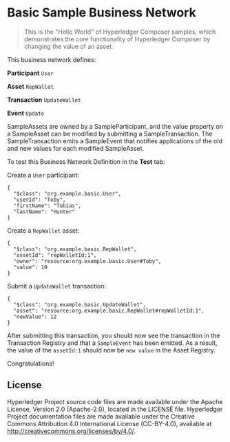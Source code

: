 # Basic Sample Business Network

> This is the "Hello World" of Hyperledger Composer samples, which demonstrates the core functionality of Hyperledger Composer by changing the value of an asset.

This business network defines:

**Participant**
`User`

**Asset**
`RepWallet`

**Transaction**
`UpdateWallet`

**Event**
`Update`

SampleAssets are owned by a SampleParticipant, and the value property on a SampleAsset can be modified by submitting a SampleTransaction. The SampleTransaction emits a SampleEvent that notifies applications of the old and new values for each modified SampleAsset.

To test this Business Network Definition in the **Test** tab:

Create a `User` participant:

```
{
  "$class": "org.example.basic.User",
  "userId": "Toby",
  "firstName": "Tobias",
  "lastName": "Hunter"
}
```

Create a `RepWallet` asset:

```
{
  "$class": "org.example.basic.RepWallet",
  "assetId": "repWalletId:1",
  "owner": "resource:org.example.basic.User#Toby",
  "value": 10
}
```

Submit a `UpdateWallet` transaction:

```
{
  "$class": "org.example.basic.UpdateWallet",
  "asset": "resource:org.example.basic.RepWallet#repWalletId:1",
  "newValue": 12
}
```

After submitting this transaction, you should now see the transaction in the Transaction Registry and that a `SampleEvent` has been emitted. As a result, the value of the `assetId:1` should now be `new value` in the Asset Registry.

Congratulations!

## License <a name="license"></a>
Hyperledger Project source code files are made available under the Apache License, Version 2.0 (Apache-2.0), located in the LICENSE file. Hyperledger Project documentation files are made available under the Creative Commons Attribution 4.0 International License (CC-BY-4.0), available at http://creativecommons.org/licenses/by/4.0/.
